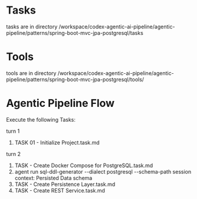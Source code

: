 # Tasks

tasks are in directory /workspace/codex-agentic-ai-pipeline/agentic-pipeline/patterns/spring-boot-mvc-jpa-postgresql/tasks

# Tools

tools are in directory /workspace/codex-agentic-ai-pipeline/agentic-pipeline/patterns/spring-boot-mvc-jpa-postgresql/tools/


# Agentic Pipeline Flow

Execute the following Tasks:

turn 1

1. TASK 01 - Initialize Project.task.md

turn 2

1. TASK - Create Docker Compose for PostgreSQL.task.md
2. agent run sql-ddl-generator --dialect postgresql --schema-path session context: Persisted Data schema
3. TASK - Create Persistence Layer.task.md
4. TASK - Create REST Service.task.md